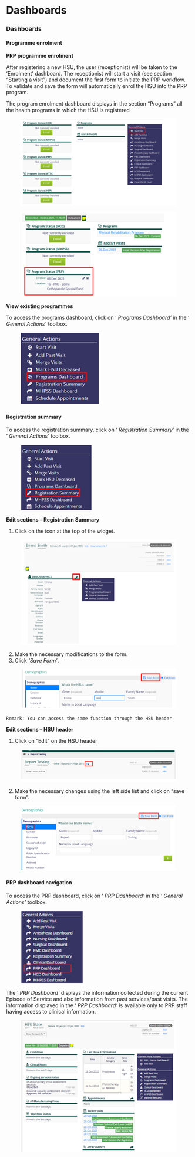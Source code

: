 # Dashboards

### Dashboards

#### Programme enrolment

**PRP programme enrolment**

After registering a new HSU, the user (receptionist) will be taken to the ‘Enrolment’ dashboard. The receptionist will start a visit (see section “Starting a visit”) and document the first form to initiate the PRP workflow. To validate and save the form will automatically enrol the HSU into the PRP program.

The program enrolment dashboard displays in the section “Programs” all the health programs in which the HSU is registered

<figure><img src="../../.gitbook/assets/image.png" alt=""><figcaption></figcaption></figure>

<figure><img src="../../.gitbook/assets/image (1).png" alt=""><figcaption></figcaption></figure>

**View existing programmes**

To access the programs dashboard, click on ‘ _Programs Dashboard’_ in the ‘ _General Actions’_ toolbox.

<figure><img src="../../.gitbook/assets/image (2).png" alt=""><figcaption></figcaption></figure>

#### Registration summary

To access the registration summary, click on ‘ _Registration Summary’_ in the ‘ _General Actions’_ toolbox.

<figure><img src="../../.gitbook/assets/image (3).png" alt=""><figcaption></figcaption></figure>

**Edit sections – Registration Summary**

1. Click on the icon at the top of the widget.

<figure><img src="../../.gitbook/assets/image (4).png" alt=""><figcaption></figcaption></figure>

2. Make the necessary modifications to the form.
3. Click _‘Save Form’_.

<figure><img src="../../.gitbook/assets/image (5).png" alt=""><figcaption></figcaption></figure>

```
Remark: You can access the same function through the HSU header
```

**Edit sections – HSU header**

1. Click on “Edit” on the HSU header

<figure><img src="../../.gitbook/assets/image (6).png" alt=""><figcaption></figcaption></figure>

2. Make the necessary changes using the left side list and click on “save form”.

<figure><img src="../../.gitbook/assets/image (7).png" alt=""><figcaption></figcaption></figure>

#### PRP dashboard navigation

To access the PRP dashboard, click on ‘ _PRP Dashboard’_ in the ‘ _General Actions’_ toolbox.

<figure><img src="../../.gitbook/assets/image (8).png" alt=""><figcaption></figcaption></figure>

The ‘ _PRP Dashboard’_ displays the information collected during the current Episode of Service and also information from past services/past visits. The information displayed in the ‘ _PRP Dashboard’_ is available only to PRP staff having access to clinical information.

<figure><img src="../../.gitbook/assets/image (9).png" alt=""><figcaption></figcaption></figure>
